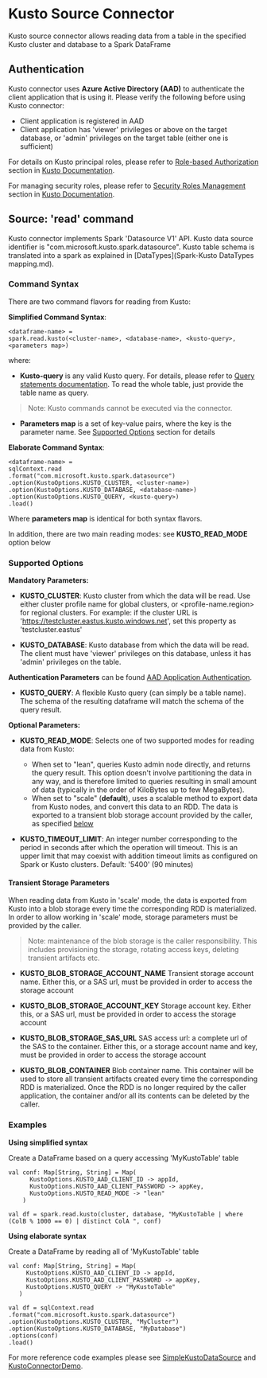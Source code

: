 # Kusto Source Connector

Kusto source connector allows reading data from a table in the specified Kusto cluster and database 
to a Spark DataFrame 

## Authentication

Kusto connector uses  **Azure Active Directory (AAD)** to authenticate the client application 
that is using it. Please verify the following before using Kusto connector:
 * Client application is registered in AAD
 * Client application has 'viewer' privileges or above on the target database, 
 or 'admin' privileges on the target table (either one is sufficient)
 
 For details on Kusto principal roles, please refer to [Role-based Authorization](https://docs.microsoft.com/en-us/azure/kusto/management/access-control/role-based-authorization) 
 section in [Kusto Documentation](https://docs.microsoft.com/en-us/azure/kusto/).
 
 For managing security roles, please refer to [Security Roles Management](https://docs.microsoft.com/en-us/azure/kusto/management/security-roles) 
 section in [Kusto Documentation](https://docs.microsoft.com/en-us/azure/kusto/).
 
 ## Source: 'read' command
 
 Kusto connector implements Spark 'Datasource V1' API. 
 Kusto data source identifier is "com.microsoft.kusto.spark.datasource". 
 Kusto table schema is translated into a spark as explained in [DataTypes](Spark-Kusto DataTypes mapping.md).
 
 ### Command Syntax
 
 There are two command flavors for reading from Kusto:
 
 **Simplified Command Syntax**: 
  ```
 <dataframe-name> = 
 spark.read.kusto(<cluster-name>, <database-name>, <kusto-query>, <parameters map>)
  ```
 where:
 * **Kusto-query** is any valid Kusto query. For details, please refer to [Query statements documentation](https://docs.microsoft.com/en-us/azure/kusto/query/statements). To read the whole table, just provide the table name as query.
 >Note:
 Kusto commands  cannot be executed via the connector.
 * **Parameters map** is a set of key-value pairs, where the key is the parameter name. See [Supported Options](#supported-options)
 section for details
 
  
**Elaborate Command Syntax**: 
```
<dataframe-name> = 
sqlContext.read
.format("com.microsoft.kusto.spark.datasource")
.option(KustoOptions.KUSTO_CLUSTER, <cluster-name>)
.option(KustoOptions.KUSTO_DATABASE, <database-name>)
.option(KustoOptions.KUSTO_QUERY, <kusto-query>)
.load()
```
Where **parameters map** is identical for both syntax flavors.

In addition, there are two main reading modes: see **KUSTO_READ_MODE** option below
      
 ### Supported Options
  
 **Mandatory Parameters:** 
  
 * **KUSTO_CLUSTER**:
  Kusto cluster from which the data will be read.
  Use either cluster profile name for global clusters, or <profile-name.region> for regional clusters.
  For example: if the cluster URL is 'https://testcluster.eastus.kusto.windows.net', set this property 
  as 'testcluster.eastus' 
   
  * **KUSTO_DATABASE**: 
  Kusto database from which the data will be read. The client must have 'viewer' 
  privileges on this database, unless it has 'admin' privileges on the table.
  
  **Authentication Parameters** can be found [AAD Application Authentication](Authentication.md). 

  * **KUSTO_QUERY**: 
  A flexible Kusto query (can simply be a table name). The schema of the resulting dataframe will match the schema of the query result. 
 
 
 **Optional Parameters:** 
 
 * **KUSTO_READ_MODE**: 
 Selects one of two supported modes for reading data from Kusto:
   * When set to "lean", queries Kusto admin node directly, and returns the query result. 
   This option doesn't involve partitioning the data in any way, and is therefore limited to queries resulting in small amount of data 
   (typically in the order of KiloBytes up to few MegaBytes).
   * When set to "scale" (**default**), uses a scalable method to export data from Kusto nodes, and convert this data to an RDD.
   The data is exported to a transient blob storage account provided by the caller, as specified [below](#transient-storage-parameters)

 * **KUSTO_TIMEOUT_LIMIT**:
 An integer number corresponding to the period in seconds after which the operation will timeout.
 This is an upper limit that may coexist with addition timeout limits as configured on Spark or Kusto clusters.
 Default: '5400' (90 minutes)    
    
#### Transient Storage Parameters
When reading data from Kusto in 'scale' mode, the data is exported from Kusto into a blob storage every time the corresponding RDD is materialized.
In order to allow working in 'scale' mode, storage parameters must be provided by the caller. 

>Note: maintenance of the blob storage is the caller responsibility. This includes provisioning the storage, rotating access keys, 
deleting transient artifacts etc.

* **KUSTO_BLOB_STORAGE_ACCOUNT_NAME**
Transient storage account name. Either this, or a SAS url, must be provided in order to access the storage account

* **KUSTO_BLOB_STORAGE_ACCOUNT_KEY**
Storage account key. Either this, or a SAS url, must be provided in order to access the storage account

* **KUSTO_BLOB_STORAGE_SAS_URL**
SAS access url: a complete url of the SAS to the container. Either this, or a storage account name and key, must be provided
  in order to access the storage account
  
* **KUSTO_BLOB_CONTAINER**
Blob container name. This container will be used to store all transient artifacts created every time the corresponding RDD is materialized. 
Once the RDD is no longer required by the caller application, the container and/or all its contents can be deleted by the caller.  
    
 ### Examples
 
 **Using simplified syntax**
 
 Create a DataFrame based on a query accessing 'MyKustoTable' table
 ```
 val conf: Map[String, String] = Map(
       KustoOptions.KUSTO_AAD_CLIENT_ID -> appId,
       KustoOptions.KUSTO_AAD_CLIENT_PASSWORD -> appKey,
       KustoOptions.KUSTO_READ_MODE -> "lean"
     )
     
 val df = spark.read.kusto(cluster, database, "MyKustoTable | where (ColB % 1000 == 0) | distinct ColA ", conf)
 ``` 
 
 **Using elaborate syntax**
  
  Create a DataFrame by reading all of 'MyKustoTable' table
  ```
 val conf: Map[String, String] = Map(
       KustoOptions.KUSTO_AAD_CLIENT_ID -> appId,
       KustoOptions.KUSTO_AAD_CLIENT_PASSWORD -> appKey,
       KustoOptions.KUSTO_QUERY -> "MyKustoTable"
     )
 
 val df = sqlContext.read
  .format("com.microsoft.kusto.spark.datasource")
  .option(KustoOptions.KUSTO_CLUSTER, "MyCluster")
  .option(KustoOptions.KUSTO_DATABASE, "MyDatabase")
  .options(conf)
  .load()
  ```
  
  For more reference code examples please see 
  [SimpleKustoDataSource](../samples/src/main/scala/SimpleKustoDataSource.scala) and 
  [KustoConnectorDemo](../samples/src/main/scala/KustoConnectorDemo.scala).